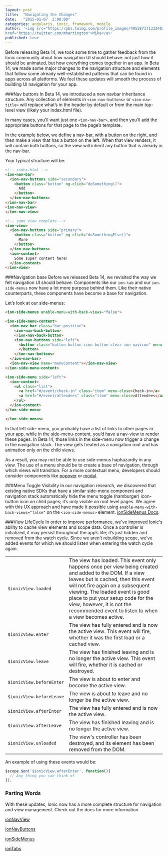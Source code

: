 ```yaml
---
layout: post
title:  "Navigating the Changes"
date:   "2015-01-07  2:00:00"
categories: angularjs, ionic, framework, mobile
author: '<img src="https://pbs.twimg.com/profile_images/495587171332403200/tO9oMmCn.png" class="author-icon"><a
href="https://twitter.com/mhartington">Mike</a>'
published: true
---
```



Before releasing Beta 14, we took some time to gather feedback from the Ionic community about how navigation UI should
behave: not just how it should be animated, but how
everything comes together in an app. In Beta 14, we made some major changes to the navigation structure and elements
that follow some already well-established patterns
that can be found in apps across all platforms. We feel these updates will smooth the process of building UI navigation
for your app.

<!-- more -->
###Nav buttons
In Beta 14, we introduced a new navbar inheritance structure. Any collection of elements in `<ion-nav-buttons>` or
`<ion-nav-title>` will replace what’s in the header by default or from the main top-level view (likely your index.html
file).

In many cases, you’ll want just one `<ion-nav-bar>`, and then you’ll add the appropriate buttons for that page to the
page’s template.

In the example below, we define a nav-bar, with a button on the right, and then make a view that has a button on the
left. When that view renders, it will contain both buttons, so the view will inherit any button that is already in the
nav-bar.

Your typical structure will be:

```html
<!-- index.html -->
<ion-nav-bar>
  <ion-nav-buttons side="secondary">
    <button class="button" ng-click="doSomething()">
      Add
    </button>
  </ion-nav-buttons>
</ion-nav-bar>
<ion-nav-view>
</ion-nav-view>

<!-- some view template -->
<ion-view>
  <ion-nav-buttons side="primary">
    <button class="button" ng-click="doSomethingElse()">
      More
    </button>
  </ion-nav-buttons>
  <ion-content>
    Some super content here!
  </ion-content>
</ion-view>
```

###Navigation base
Before we released Beta 14, we revisited the way we felt navigation UI should behave. Components like our `ion-tab` and
our `ion-side-menus` now have a lot more purpose behind them. Like their native counterparts, these components have
become a base for navigation.

Let’s look at our side-menus:

```html
<ion-side-menus enable-menu-with-back-views="false">

<ion-side-menu-content>
  <ion-nav-bar class="bar-positive">
    <ion-nav-back-button>
    </ion-nav-back-button>
    <ion-nav-buttons side="left">
      <button class="button button-icon button-clear ion-navicon" menu-toggle="left">
      </button>
    </ion-nav-buttons>
  </ion-nav-bar>
  <ion-nav-view name="menuContent"></ion-nav-view>
</ion-side-menu-content>

<ion-side-menu side="left">
  <ion-content>
    <ul class="list">
      <a href="#/event/check-in" class="item" menu-close>Check-in</a>
      <a href="#/event/attendees" class="item" menu-close>Attendees</a>
    </ul>
  </ion-content>
</ion-side-menu>

</ion-side-menus>
```

In that left side-menu, you probably have a list of links to other pages in your app, while in the side-menu-content,
you’d have a nav-view to render these pages. In Beta 14, those links in the side-menu now trigger a change in the
navigation stack. The view gets treated as a navigation root and has animation only on the child views.

As a result, you may not be able to use side-menus haphazardly in any view. The use of a menu should be to create a base
of navigation, through which views will transition. For a more contextual menu, developers should consider components
like [popover](http://codepen.io/ionic/pen/GpCst) or [modal](http://codepen.io/ionic/pen/gblny).



###Menu Toggle Visibility
In our navigation research, we discovered that existing native SDKs that have a similar side-menu component and
navigation stack automatically hide the menu toggle (hamburger) icon-button icon on child pages; it’s only visible on
root level pages. We agree with this UX approach and have made it possible using `enable-menu-with-back-views="false"`
on the `<ion-side-menus>` element.
[ionSideMenus Docs](http://ionicframework.com/docs/nightly/api/directive/ionSideMenus/).

###View LifeCycle
In order to improve performance, we've improved Ionic's ability to cache view elements and scope data. Once a controller
is initialized, it may persist throughout the app’s life; it’s just hidden and removed from the watch cycle. Since we
aren’t rebuilding scope, we’ve added events for which we should listen when entering the watch cycle again.


<table class="table">
<tr>
<td><code>$ionicView.loaded</code></td>
<td>The view has loaded. This event only happens once per view being created and added to the DOM. If a view leaves but
is cached, then this event will not fire again on a subsequent viewing. The loaded event is good place to put your setup
code for the view; however, it is not the recommended event to listen to when a view becomes active.</td>
</tr>
<tr>
<td><code>$ionicView.enter</code></td>
<td>The view has fully entered and is now the active view.
This event will fire, whether it was the first load or a cached view.</td>
</tr>
<tr>
<td><code>$ionicView.leave</code></td>
<td>The view has finished leaving and is no longer the
active view. This event will fire, whether it is cached or destroyed.</td>
</tr>
<tr>
<td><code>$ionicView.beforeEnter</code></td>
<td>The view is about to enter and become the active view.</td>
</tr>
<tr>
<td><code>$ionicView.beforeLeave</code></td>
<td>The view is about to leave and no longer be the active view.</td>
</tr>
<tr>
<td><code>$ionicView.afterEnter</code></td>
<td>The view has fully entered and is now the active view.</td>
</tr>
<tr>
<td><code>$ionicView.afterLeave</code></td>
<td>The view has finished leaving and is no longer the active view.</td>
</tr>
<tr>
<td><code>$ionicView.unloaded</code></td>
<td>The view's controller has been destroyed, and its element has been
removed from the DOM.</td>
</tr>
</table>

An example of using these events would be:

```javascript
$scope.$on('$ionicView.afterEnter', function(){
  // Any thing you can think of
});
```



### Parting Words

With these updates, Ionic now has a more complete structure for navigation and view management. Check out the docs for
more information.

[ionNavView](http://ionicframework.com/docs/api/directive/ionNavView/)

[ionNavButtons](http://ionicframework.com/docs/api/directive/ionNavButtons/)

[ionSideMenus](http://ionicframework.com/docs/api/directive/ionSideMenus/)

[ionTabs](http://ionicframework.com/docs/api/directive/ionTabs/)


